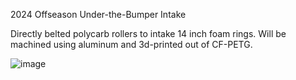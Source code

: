2024 Offseason Under-the-Bumper Intake

Directly belted polycarb rollers to intake 14 inch foam rings. Will be machined using aluminum and 3d-printed out of CF-PETG.

![image](https://github.com/user-attachments/assets/804c74a6-001a-44d5-9489-1bc401ffdf1f)
